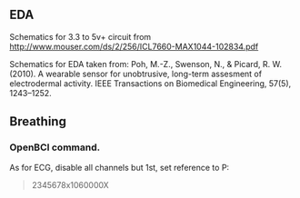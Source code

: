 
## EDA

Schematics for 3.3 to 5v+ circuit from http://www.mouser.com/ds/2/256/ICL7660-MAX1044-102834.pdf

Schematics for EDA taken from: Poh, M.-Z., Swenson, N., & Picard, R. W. (2010). A wearable sensor for unobtrusive, long-term assesment of electrodermal activity. IEEE Transactions on Biomedical Engineering, 57(5), 1243–1252.

## Breathing

### OpenBCI command.

As for ECG, disable all channels but 1st, set reference to P:

> 2345678x1060000X
